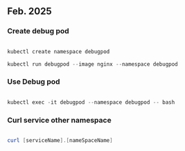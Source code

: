 ## Feb. 2025


### Create debug pod 
```powershell

kubectl create namespace debugpod

kubectl run debugpod --image nginx --namespace debugpod

```

### Use Debug pod

```powershell

kubectl exec -it debugpod --namespace debugpod -- bash

```

### Curl service other namespace

```powershell

curl [serviceName].[nameSpaceName]

```
